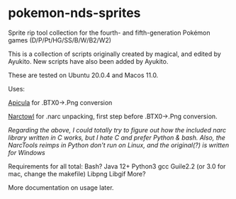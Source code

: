# pokemon-nds-sprites
Sprite rip tool collection for the fourth- and fifth-generation Pokémon games (D/P/Pt/HG/SS/B/W/B2/W2)


This is a collection of scripts originally created by magical, and edited by Ayukito. New scripts have also been added by Ayukito.


These are tested on Ubuntu 20.0.4 and Macos 11.0.

Uses:

[Apicula](https://github.com/scurest/apicula) for .BTX0->.Png conversion

[Narctowl](https://github.com/turtleisaac/Narctowl) for .narc unpacking, first step before .BTX0->.Png conversion.

*Regarding the above, I could totally try to figure out how the included narc library written in C works, but I hate C and prefer Python & bash.*
*Also, the NarcTools reimps in Python don't run on Linux, and the original(?) is written for Windows*


Requirements for all total:
Bash?
Java 12+
Python3
gcc
Guile2.2 (or 3.0 for mac, change the makefile)
Libpng
Libgif
More?

More documentation on usage later.
